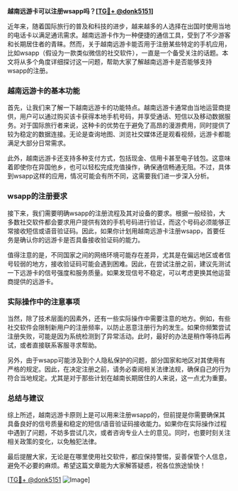 **越南远游卡可以注册wsapp吗？[[TG💪+ @donk5151](https://t.me/s/donk5151)]**

近年来，随着国际旅行的普及和科技的进步，越来越多的人选择在出国时使用当地的电话卡以满足通讯需求。越南远游卡作为一种便捷的通信工具，受到了不少游客和长期居住者的青睐。然而，关于越南远游卡能否用于注册某些特定的手机应用，比如wsapp（假设为一款类似微信的社交软件），一直是一个备受关注的话题。本文将从多个角度详细探讨这一问题，帮助大家了解越南远游卡是否能够支持wsapp的注册。

### 越南远游卡的基本功能

首先，让我们来了解一下越南远游卡的功能特点。越南远游卡通常由当地运营商提供，用户可以通过购买该卡获得本地手机号码，并享受通话、短信以及移动数据服务。对于国际旅行者来说，这种卡的优势在于避免了高昂的漫游费用，同时提供了较为稳定的数据连接。无论是查询地图、浏览社交媒体还是观看视频，远游卡都能满足大部分日常需求。

此外，越南远游卡还支持多种支付方式，包括现金、信用卡甚至电子钱包。这意味着即使你在异国他乡，也可以轻松完成充值操作，确保通信畅通无阻。不过，具体到wsapp这样的应用，情况可能会有所不同，这需要我们进一步深入分析。

### wsapp的注册要求

接下来，我们需要明确wsapp的注册流程及其对设备的要求。根据一般经验，大多数社交软件都会要求用户提供有效的手机号码进行验证，而这个号码必须能够正常接收短信或语音验证码。因此，如果你计划用越南远游卡注册wsapp，首要任务是确认你的远游卡是否具备接收验证码的能力。

值得注意的是，不同国家之间的网络环境可能存在差异，尤其是在偏远地区或者信号较弱的地方，接收验证码可能会遇到困难。因此，在尝试注册之前，建议先测试一下远游卡的信号强度和服务质量。如果发现信号不稳定，可以考虑更换其他运营商提供的远游卡。

### 实际操作中的注意事项

当然，除了技术层面的因素外，还有一些实际操作中需要注意的地方。例如，有些社交软件会限制新用户的注册频率，以防止恶意注册行为的发生。如果你频繁尝试注册失败，可能是因为系统检测到了异常活动。此时，最好的办法是稍作等待后再试，或者直接联系客服寻求帮助。

另外，由于wsapp可能涉及到个人隐私保护的问题，部分国家和地区对其使用有严格的规定。因此，在决定注册之前，请务必查阅相关法律法规，确保自己的行为符合当地规定。尤其是对于那些计划在越南长期居住的人来说，这一点尤为重要。

### 总结与建议

综上所述，越南远游卡原则上是可以用来注册wsapp的，但前提是你需要确保其具备良好的信号质量和稳定的短信/语音验证码接收能力。如果你在实际操作过程中遇到了问题，不妨多尝试几次，或者咨询专业人士的意见。同时，也要时刻关注相关政策的变化，以免触犯法律。

最后提醒大家，无论是在哪里使用社交软件，都应保持警惕，妥善保管个人信息，避免不必要的麻烦。希望这篇文章能为大家解答疑惑，祝各位旅途愉快！

[[TG💪+ @donk5151](https://t.me/s/donk5151) ![Image](https://i.postimg.cc/rwNCRYN7/Snipaste-2025-04-30-17-27-05.png)]